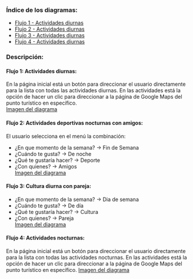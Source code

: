 ### Índice de los diagramas:
- [Flujo 1 - Actividades diurnas](./01-diagrama-de-actividades/actividad-flujo-1-actividades-diurnas.puml)  
- [Flujo 2 - Actividades diurnas](./01-diagrama-de-actividades/actividad-flujo-2-actividad-deportiva.puml)  
- [Flujo 3 - Actividades diurnas](./01-diagrama-de-actividades/actividad-flujo-3-actividad-cultura-diurna.puml)  
- [Flujo 4 - Actividades diurnas](./01-diagrama-de-actividades/actividad-flujo-3-actividad-cultura-diurna.puml)  

### Descripción:
#### Flujo 1: Actividades diurnas: 
En la página inicial está un botón para direccionar el usuario directamente para la lista con todas las actividades diurnas.
En las actividades está la opción de hacer un clic para direccionar a la página de Google Maps del punto turístico en específico.  
[Imagen del diagrama](./01-diagrama-de-actividades/actividad-flujo-1-actividades-diurnas.png)  


#### Flujo 2: Actividades deportivas nocturnas con amigos:
El usuario selecciona en el menú la combinación:
- ¿En que momento de la semana? → Fin de Semana
- ¿Cuándo te gusta? → De noche
- ¿Qué te gustaría hacer? → Deporte
- ¿Con quienes? → Amigos  
[Imagen del diagrama](./01-diagrama-de-actividades/actividad-flujo-2-actividad-deportiva.png)    


#### Flujo 3: Cultura diurna con pareja:
- ¿En que momento de la semana? → Dia de semana
- ¿Cuándo te gusta? → De día
- ¿Qué te gustaría hacer? → Cultura
- ¿Con quienes? → Pareja  
[Imagen del diagrama](./01-diagrama-de-actividades/actividad-flujo-3-actividad-cultura-diurna.png)      


#### Flujo 4: Actividades nocturnas: 
En la página inicial está un botón para direccionar el usuario directamente para la lista con todas las actividades nocturnas.
En las actividades está la opción de hacer un clic para direccionar a la página de Google Maps del punto turístico en específico. 
[Imagen del diagrama](./01-diagrama-de-actividades/actividad-flujo-4-actividad-nocturnas.png)   
